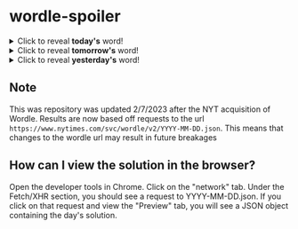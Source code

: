 # wordle-spoiler

<details>
  <summary>Click to reveal <b>today's</b> word!</summary>
  <br>
  <b> snafu </b>
</details>

<details>
  <summary>Click to reveal <b>tomorrow's</b> word!</summary>
  <br>
  <b> under </b>
</details>

<details>
  <summary>Click to reveal <b>yesterday's</b> word!</summary>
  <br>
  <b> ledge </b>
</details>

## Note
This was repository was updated 2/7/2023 after the NYT acquisition of Wordle. Results are now based off requests to the url `https://www.nytimes.com/svc/wordle/v2/YYYY-MM-DD.json`. This means that changes to the wordle url may result in future breakages

## How can I view the solution in the browser?
Open the developer tools in Chrome. Click on the "network" tab. Under the Fetch/XHR section, you should see a request to YYYY-MM-DD.json. If you click on that request and view the "Preview" tab, you will see a JSON object containing the day's solution.